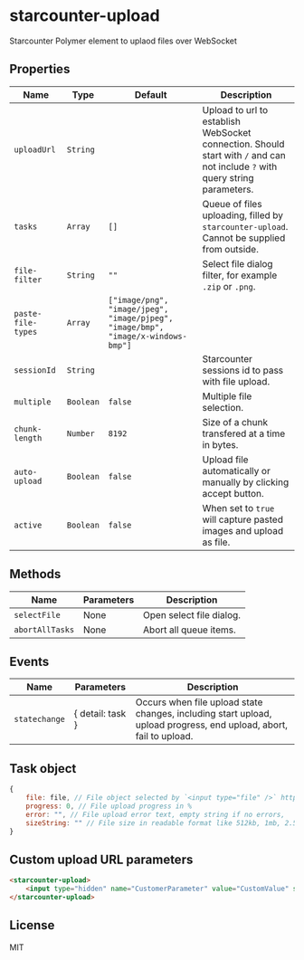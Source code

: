 # starcounter-upload
Starcounter Polymer element to uplaod files over WebSocket

## Properties

Name               | Type      | Default                                                                          | Description
-------------------|-----------|----------------------------------------------------------------------------------|--------------
`uploadUrl`        | `String`  |                                                                                  | Upload to url to establish WebSocket connection. Should start with `/` and can not include `?` with query string parameters.
`tasks`            | `Array`   | `[]`                                                                             | Queue of files uploading, filled by `starcounter-upload`. Cannot be supplied from outside.
`file-filter`      | `String`  | `""`                                                                             | Select file dialog filter, for example `.zip` or `.png`.
`paste-file-types` | `Array`   | `["image/png", "image/jpeg", "image/pjpeg", "image/bmp", "image/x-windows-bmp"]` |
`sessionId`        | `String`  |                                                                                  | Starcounter sessions id to pass with file upload.
`multiple`         | `Boolean` | `false`                                                                          | Multiple file selection.
`chunk-length`     | `Number`  | `8192`                                                                           | Size of a chunk transfered at a time in bytes.
`auto-upload`      | `Boolean` | `false`                                                                          | Upload file automatically or manually by clicking accept button.
`active`           | `Boolean` | `false`                                                                          | When set to `true` will capture pasted images and upload as file.

## Methods

Name            | Parameters | Description
----------------|------------|-------------
`selectFile`    | None       | Open select file dialog.
`abortAllTasks` | None       | Abort all queue items.

## Events

Name          | Parameters       | Description
--------------|------------------|-------------
`statechange` | { detail: task } | Occurs when file upload state changes, including start upload, upload progress, end upload, abort, fail to upload.

## Task object

```js
{
	file: file, // File object selected by `<input type="file" />` https://developer.mozilla.org/en/docs/Using_files_from_web_applications
	progress: 0, // File upload progress in %
	error: "", // File upload error text, empty string if no errors,
	sizeString: "" // File size in readable format like 512kb, 1mb, 2.5gb
}
```

## Custom upload URL parameters

```html
<starcounter-upload>
	<input type="hidden" name="CustomerParameter" value="CustomValue" slot="parameters" />
</starcounter-upload>
```

## License

MIT
